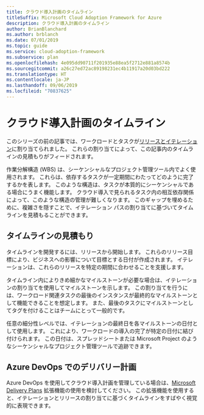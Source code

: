 ```yaml
---
title: クラウド導入計画のタイムライン
titleSuffix: Microsoft Cloud Adoption Framework for Azure
description: クラウド導入計画のタイムライン
author: BrianBlanchard
ms.author: brblanch
ms.date: 07/01/2019
ms.topic: guide
ms.service: cloud-adoption-framework
ms.subservice: plan
ms.openlocfilehash: 4e095dd90711f201935e88ea5f2712e881a8574b
ms.sourcegitcommit: a26c27ed72ac89198231ec4b11917a20d03bd222
ms.translationtype: HT
ms.contentlocale: ja-JP
ms.lasthandoff: 09/06/2019
ms.locfileid: "70837625"
---
```

# <a name="timelines-in-a-cloud-adoption-plan"></a>クラウド導入計画のタイムライン

このシリーズの前の記事では、ワークロードとタスクが[リリースとイテレーション](./iteration-paths.md)に割り当てられました。 これらの割り当てによって、この記事内のタイムラインの見積もりがフィードされます。

作業分解構造 (WBS) は、シーケンシャルなプロジェクト管理ツール内でよく使用されます。 これらは、依存するタスクが一定期間にわたってどのように完了するかを表します。 このような構造は、タスクが本質的にシーケンシャルである場合にうまく機能します。 クラウド導入で見られるタスク内の相互依存関係によって、このような構造の管理が難しくなります。 このギャップを埋めるために、複雑さを隠すことで、イテレーション パスの割り当てに基づいてタイムラインを見積もることができます。

## <a name="estimate-timelines"></a>タイムラインの見積もり

タイムラインを開発するには、リリースから開始します。 これらのリリース目標により、ビジネスへの影響について目標とする日付が作成されます。 イテレーションは、これらのリリースを特定の期間に合わせることを支援します。

タイムライン内によりきめ細かなマイルストーンが必要な場合は、イテレーションの割り当てを使用してマイルストーンを示します。 この割り当てを行うには、ワークロード関連タスクの最後のインスタンスが最終的なマイルストーンとして機能できることを想定します。 また、最後のタスクにマイルストーンとしてタグを付けることはチームにとって一般的です。

任意の細分性レベルでは、イテレーションの最終日を各マイルストーンの日付として使用します。 これにより、ワークロードの導入の完了が特定の日付に結び付けられます。 この日付は、スプレッドシートまたは Microsoft Project のようなシーケンシャルなプロジェクト管理ツールで追跡できます。

## <a name="delivery-plans-in-azure-devops"></a>Azure DevOps でのデリバリー計画

Azure DevOps を使用してクラウド導入計画を管理している場合は、[Microsoft Delivery Plans](https://marketplace.visualstudio.com/items?itemName=ms.vss-plans) 拡張機能の使用を検討してください。 この拡張機能を使用すると、イテレーションとリリースの割り当てに基づくタイムラインをすばやく視覚的に表現できます。
